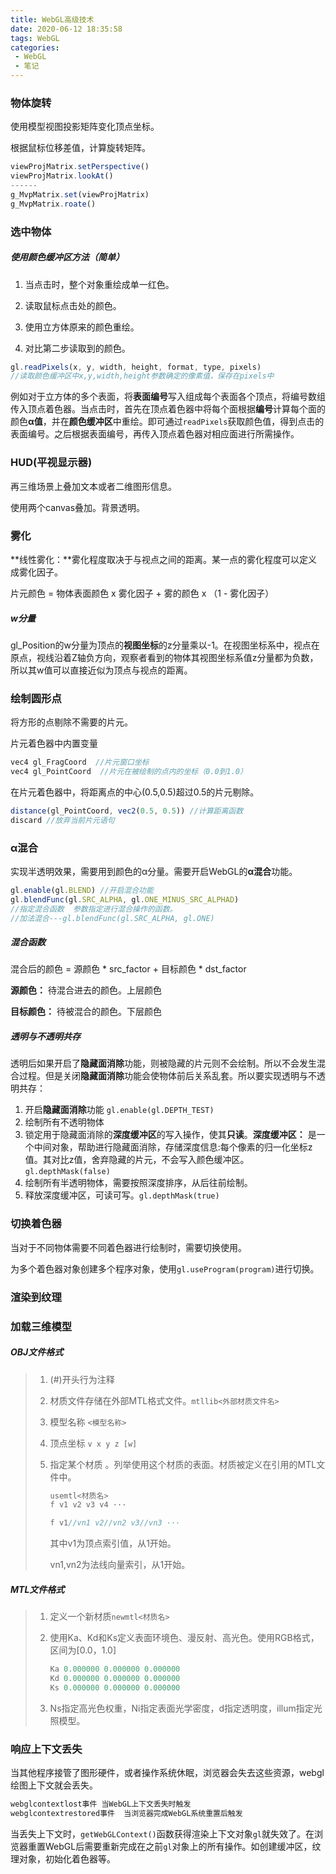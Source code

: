 ```yaml
---
title: WebGL高级技术
date: 2020-06-12 18:35:58
tags: WebGL
categories:
 - WebGL
 - 笔记
---
```


### 物体旋转

使用模型视图投影矩阵变化顶点坐标。

根据鼠标位移差值，计算旋转矩阵。

```javascript
viewProjMatrix.setPerspective()
viewProjMatrix.lookAt()
------
g_MvpMatrix.set(viewProjMatrix)
g_MvpMatrix.roate()
```

### 选中物体

##### 使用颜色缓冲区方法（简单）

1. 当点击时，整个对象重绘成单一红色。

2. 读取鼠标点击处的颜色。
3. 使用立方体原来的颜色重绘。
4. 对比第二步读取到的颜色。 

```javascript
gl.readPixels(x, y, width, height, format, type, pixels)
//读取颜色缓冲区中x,y,width,height参数确定的像素值，保存在pixels中
```

例如对于立方体的多个表面，将**表面编号**写入组成每个表面各个顶点，将编号数组传入顶点着色器。当点击时，首先在顶点着色器中将每个面根据**编号**计算每个面的颜色**α值**，并在**颜色缓冲区**中重绘。即可通过```readPixels```获取颜色值，得到点击的表面编号。之后根据表面编号，再传入顶点着色器对相应面进行所需操作。

### HUD(平视显示器)

再三维场景上叠加文本或者二维图形信息。

使用两个canvas叠加。背景透明。

### 雾化

**线性雾化：**雾化程度取决于与视点之间的距离。某一点的雾化程度可以定义成雾化因子。

片元颜色 = 物体表面颜色 x 雾化因子 + 雾的颜色 x （1 - 雾化因子）

##### w分量

gl_Position的w分量为顶点的**视图坐标**的z分量乘以-1。在视图坐标系中，视点在原点，视线沿着Z轴负方向，观察者看到的物体其视图坐标系值z分量都为负数，所以其w值可以直接近似为顶点与视点的距离。

### 绘制圆形点

将方形的点剔除不需要的片元。

片元着色器中内置变量

```javascript
vec4 gl_FragCoord  //片元窗口坐标
vec4 gl_PointCoord  //片元在被绘制的点内的坐标（0.0到1.0）
```

在片元着色器中，将距离点的中心(0.5,0.5)超过0.5的片元剔除。

```javascript
distance(gl_PointCoord, vec2(0.5, 0.5)) //计算距离函数
discard //放弃当前片元语句
```

### α混合

实现半透明效果，需要用到颜色的α分量。需要开启WebGL的**α混合**功能。

```javascript
gl.enable(gl.BLEND) //开启混合功能
gl.blendFunc(gl.SRC_ALPHA, gl.ONE_MINUS_SRC_ALPHAD) 
//指定混合函数  参数指定进行混合操作的函数。
//加法混合---gl.blendFunc(gl.SRC_ALPHA, gl.ONE)
```

##### 混合函数

混合后的颜色  = 源颜色 * src_factor + 目标颜色 * dst_factor

**源颜色：** 待混合进去的颜色。上层颜色

**目标颜色：** 待被混合的颜色。下层颜色

##### 透明与不透明共存

透明后如果开启了**隐藏面消除**功能，则被隐藏的片元则不会绘制。所以不会发生混合过程。但是关闭**隐藏面消除**功能会使物体前后关系乱套。所以要实现透明与不透明共存：

1. 开启**隐藏面消除**功能  ```gl.enable(gl.DEPTH_TEST)```
2. 绘制所有不透明物体
3. 锁定用于隐藏面消除的**深度缓冲区**的写入操作，使其**只读**。**深度缓冲区：** 是一个中间对象，帮助进行隐藏面消除，存储深度信息:每个像素的归一化坐标z值。其对比z值，舍弃隐藏的片元，不会写入颜色缓冲区。```gl.depthMask(false)```
4. 绘制所有半透明物体，需要按照深度排序，从后往前绘制。
5. 释放深度缓冲区，可读可写。```gl.depthMask(true)```

### 切换着色器

当对于不同物体需要不同着色器进行绘制时，需要切换使用。

为多个着色器对象创建多个程序对象，使用```gl.useProgram(program)```进行切换。

### 渲染到纹理



###  加载三维模型

##### OBJ文件格式

> 1. (#)开头行为注释
>
> 2. 材质文件存储在外部MTL格式文件。```mtllib<外部材质文件名>```
>
> 3. 模型名称 ```<模型名称>```
>
> 4. 顶点坐标 ```v x y z [w]```
>
> 5. 指定某个材质 。列举使用这个材质的表面。材质被定义在引用的MTL文件中。
>
>    ```javascript
>    usemtl<材质名>
>    f v1 v2 v3 v4 ···
>    
>    f v1//vn1 v2//vn2 v3//vn3 ···
>    ```
>
>    其中v1为顶点索引值，从1开始。
>
>    vn1,vn2为法线向量索引，从1开始。

##### MTL文件格式

> 1. 定义一个新材质```newmtl<材质名>```
>
> 2. 使用Ka、Kd和Ks定义表面环境色、漫反射、高光色。使用RGB格式，区间为[0.0，1.0]
>
>    ```javascript
>    Ka 0.000000 0.000000 0.000000
>    Kd 0.000000 0.000000 0.000000
>    Ks 0.000000 0.000000 0.000000
>    ```
>
> 3. Ns指定高光色权重，Ni指定表面光学密度，d指定透明度，illum指定光照模型。



### 响应上下文丢失

当其他程序接管了图形硬件，或者操作系统休眠，浏览器会失去这些资源，webgl绘图上下文就会丢失。

```javascript
webglcontextlost事件 当WebGL上下文丢失时触发
webglcontextrestored事件  当浏览器完成WebGL系统重置后触发
```

当丢失上下文时，```getWebGLContext()```函数获得渲染上下文对象```gl```就失效了。在浏览器重置WebGL后需要重新完成在之前```gl```对象上的所有操作。如创建缓冲区，纹理对象，初始化着色器等。